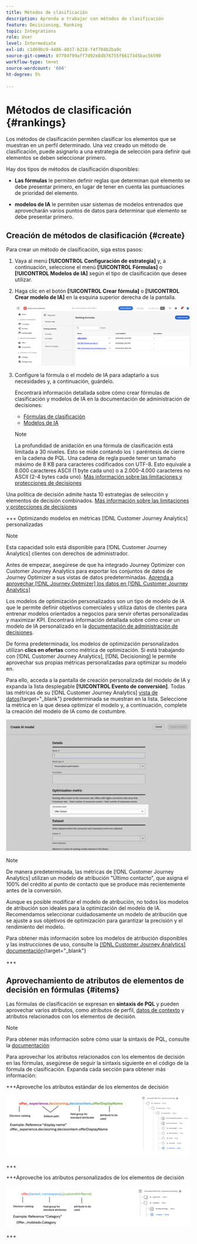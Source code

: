 ```yaml
---
title: Métodos de clasificación
description: Aprenda a trabajar con métodos de clasificación
feature: Decisioning, Ranking
topic: Integrations
role: User
level: Intermediate
exl-id: c1d69bc9-4486-4037-b218-f4f704b2ba9c
source-git-commit: 07704f99aff7d92e8db76755f6617345bac56590
workflow-type: tm+mt
source-wordcount: '604'
ht-degree: 5%

---
```


# Métodos de clasificación {#rankings}

Los métodos de clasificación permiten clasificar los elementos que se muestran en un perfil determinado. Una vez creado un método de clasificación, puede asignarlo a una estrategia de selección para definir qué elementos se deben seleccionar primero.

Hay dos tipos de métodos de clasificación disponibles:

* **Las fórmulas** le permiten definir reglas que determinan qué elemento se debe presentar primero, en lugar de tener en cuenta las puntuaciones de prioridad del elemento.

* **modelos de IA** le permiten usar sistemas de modelos entrenados que aprovecharán varios puntos de datos para determinar qué elemento se debe presentar primero.

## Creación de métodos de clasificación {#create}

Para crear un método de clasificación, siga estos pasos:

1. Vaya al menú **[!UICONTROL Configuración de estrategia]** y, a continuación, seleccione el menú **[!UICONTROL Fórmulas]** o **[!UICONTROL Modelos de IA]** según el tipo de clasificación que desee utilizar.

1. Haga clic en el botón **[!UICONTROL Crear fórmula]** o **[!UICONTROL Crear modelo de IA]** en la esquina superior derecha de la pantalla.

   ![](assets/ranking-create.png)

1. Configure la fórmula o el modelo de IA para adaptarlo a sus necesidades y, a continuación, guárdelo.

   Encontrará información detallada sobre cómo crear fórmulas de clasificación y modelos de IA en la documentación de administración de decisiones:

   * [Fórmulas de clasificación](exd-ranking-formulas.md)
   * [Modelos de IA](../offers/ranking/ai-models.md)

   >[!NOTE]
   >
   >La profundidad de anidación en una fórmula de clasificación está limitada a 30 niveles. Esto se mide contando los `)` paréntesis de cierre en la cadena de PQL. Una cadena de regla puede tener un tamaño máximo de 8 KB para caracteres codificados con UTF-8. Esto equivale a 8.000 caracteres ASCII (1 byte cada uno) o a 2.000-4.000 caracteres no ASCII (2-4 bytes cada uno). [Más información sobre las limitaciones y protecciones de decisiones](gs-experience-decisioning.md#guardrails)

Una política de decisión admite hasta 10 estrategias de selección y elementos de decisión combinados. [Más información sobre las limitaciones y protecciones de decisiones](gs-experience-decisioning.md#guardrails)

+++ Optimizando modelos en métricas [!DNL Customer Journey Analytics] personalizadas

>[!NOTE]
>
>Esta capacidad solo está disponible para [!DNL Customer Journey Analytics] clientes con derechos de administrador.
>
>Antes de empezar, asegúrese de que ha integrado Journey Optimizer con Customer Journey Analytics para exportar los conjuntos de datos de Journey Optimizer a sus vistas de datos predeterminadas. [Aprenda a aprovechar [!DNL Journey Optmizer] los datos en [!DNL Customer Journey Analytics]](../reports/cja-ajo.md)

Los modelos de optimización personalizados son un tipo de modelo de IA que le permite definir objetivos comerciales y utiliza datos de clientes para entrenar modelos orientados a negocios para servir ofertas personalizadas y maximizar KPI. Encontrará información detallada sobre cómo crear un modelo de IA personalizado en la [documentación de administración de decisiones](../offers/ranking/personalized-optimization-model.md).

De forma predeterminada, los modelos de optimización personalizados utilizan **clics en ofertas** como métrica de optimización. Si está trabajando con [!DNL Customer Journey Analytics], [!DNL Decisioning] le permite aprovechar sus propias métricas personalizadas para optimizar su modelo en.

Para ello, acceda a la pantalla de creación personalizada del modelo de IA y expanda la lista desplegable **[!UICONTROL Evento de conversión]**. Todas las métricas de su [!DNL Customer Journey Analytics] [vista de datos](https://experienceleague.adobe.com/es/docs/analytics-platform/using/cja-dataviews/data-views){target="_blank"} predeterminada se muestran en la lista. Seleccione la métrica en la que desea optimizar el modelo y, a continuación, complete la creación del modelo de IA como de costumbre.

![](assets/ai-ranking-custom-metrics.png)

>[!NOTE]
>
>De manera predeterminada, las métricas de [!DNL Customer Journey Analytics] utilizan un modelo de atribución &quot;Último contacto&quot;, que asigna el 100% del crédito al punto de contacto que se produce más recientemente antes de la conversión.
>
>Aunque es posible modificar el modelo de atribución, no todos los modelos de atribución son ideales para la optimización del modelo de IA. Recomendamos seleccionar cuidadosamente un modelo de atribución que se ajuste a sus objetivos de optimización para garantizar la precisión y el rendimiento del modelo.
>
>Para obtener más información sobre los modelos de atribución disponibles y las instrucciones de uso, consulte la [[!DNL Customer Journey Analytics] documentación](https://experienceleague.adobe.com/es/docs/analytics-platform/using/cja-dataviews/component-settings/attribution){target="_blank"}

+++

## Aprovechamiento de atributos de elementos de decisión en fórmulas {#items}

Las fórmulas de clasificación se expresan en **sintaxis de PQL** y pueden aprovechar varios atributos, como atributos de perfil, [datos de contexto](context-data.md) y atributos relacionados con los elementos de decisión.

>[!NOTE]
>
>Para obtener más información sobre cómo usar la sintaxis de PQL, consulte la [documentación](https://experienceleague.adobe.com/docs/experience-platform/segmentation/pql/overview.html?lang=es)

Para aprovechar los atributos relacionados con los elementos de decisión en las fórmulas, asegúrese de seguir la sintaxis siguiente en el código de la fórmula de clasificación. Expanda cada sección para obtener más información:

+++Aproveche los atributos estándar de los elementos de decisión

![](assets/formula-attribute.png)

+++

+++Aproveche los atributos personalizados de los elementos de decisión

![](assets/formula-attribute-custom.png)

+++
